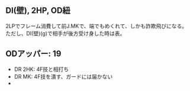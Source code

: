 ## DI(壁), 2HP, OD紐

2LPでフレーム消費して前J.MKで、端でもめくれて、しかも詐欺飛びになる。
ただし、DI(壁)(g)で相手が後方受け身した時は表。

## ODアッパー: 19

- DR 2HK: 4F技と相打ち
- DR MK: 4F技を潰す、ガードには届かない
-
